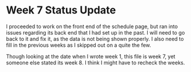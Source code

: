 # Week 7 Status Update

I proceeded to work on the front end of the schedule page, but ran into issues regarding its back end that I had set up in the past.
I will need to go back to it and fix it, as the data is not being shown properly.
I also need to fill in the previous weeks as I skipped out on a quite the few.

Though looking at the date when I wrote week 1, this file is week 7, yet someone else stated its week 8. I think I might have to recheck the weeks.